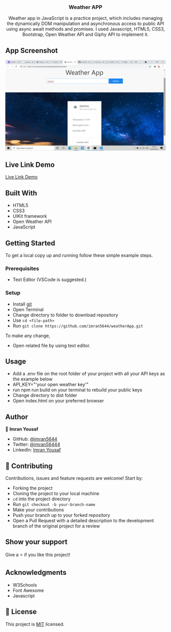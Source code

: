 <h3 align="center">Weather APP</h3>

<p align="center">Weather app in JavaScript is a practice project, which includes managing the dynamically DOM manipulation and asynchronous access to public API using async await methods and promises. I used Javascript, HTML5, CSS3, Bootstrap, Open Weather API and Giphy API to implement it.</p>

## App Screenshot
![screenshot](./screenshot/Screenshot.png)

## Live Link Demo

[Live Link Demo](https://imran5644.github.io/weatherApp/)

## Built With

- HTML5
- CSS3
- UIKit framework
- Open Weather API
- JavaScript


## Getting Started

To get a local copy up and running follow these simple example steps.

### Prerequisites

- Text Editor (VSCode is suggested.)


### Setup

- Install [git](https://git-scm.com/downloads)
- Open Terminal
- Change directory to folder to download repository
- Use `cd <file-path>`
- Run `git clone https://github.com/imran5644/weatherApp.git`



To make any change,

- Open related file by using text editor.

## Usage
  - Add a .env file on the root folder of your project with all your API keys as the example below
  - API_KEY="'your open weather key'"
  - run npm run build on your terminal to rebuild your public keys
  - Change directory to dist folder
  - Open index.html on your preferred browser

## Author

👤  **Imran Yousaf**

- GitHub: [@imran5644](https://github.com/imran5644)
- Twitter: [@imran56444](https://twitter.com/imran56444)
- LinkedIn: [Imran Yousaf](https://www.linkedin.com/in/imranyousaf-programmer/) 


## 🤝 Contributing

Contributions, issues and feature requests are welcome! Start by:

- Forking the project
- Cloning the project to your local machine
- `cd` into the project directory
- Run `git checkout -b your-branch-name`
- Make your contributions
- Push your branch up to your forked repository
- Open a Pull Request with a detailed description to the development branch of the original project for a review


## Show your support

Give a ⭐️ if you like this project!

## Acknowledgments

- W3Schools
- Font Awesome
- Javascript

## 📝 License

This project is [MIT](LICENSE) licensed.
